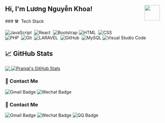 <h2> Hi, I'm Lương Nguyễn Khoa! <img src="https://cdn.jsdelivr.net/gh/sy-records/staticfile@master/images/202007/huaji.gif" align="right" height="50"></h2>
### 🛠 &nbsp;Tech Stack

![JavaScript](https://img.shields.io/badge/-JavaScript-05122A?style=flat&logo=javascript)&nbsp;
![React](https://img.shields.io/badge/-React-05122A?style=flat&logo=react)&nbsp;
![Bootstrap](https://img.shields.io/badge/-Bootstrap-05122A?style=flat&logo=bootstrap&logoColor=563D7C)
![HTML](https://img.shields.io/badge/-HTML-05122A?style=flat&logo=HTML5)&nbsp;
![CSS](https://img.shields.io/badge/-CSS-05122A?style=flat&logo=CSS3&logoColor=1572B6)&nbsp;\
![PHP](https://img.shields.io/badge/-PHP-05122A?style=flat&logo=php)&nbsp;
![Git](https://img.shields.io/badge/-GIT-05122A?style=flat&logo=git)&nbsp;
![LARAVEL](https://img.shields.io/badge/-LARAVEL-05122A?style=flat&logo=laravel)&nbsp;
![GitHub](https://img.shields.io/badge/-GitHub-05122A?style=flat&logo=github)&nbsp;
![MySQL](https://img.shields.io/badge/-MySQL-333333?style=flat&logo=mysql)
![Visual Studio Code](https://img.shields.io/badge/-Visual%20Studio%20Code-05122A?style=flat&logo=visual-studio-code&logoColor=007ACC)&nbsp;



## &#x1f4c8; GitHub Stats

<a href="https://github.com/Pranjaljain0/Pranjaljain0">
  <img align="center" src="https://github-readme-stats.vercel.app/api/top-langs/?username=CRLLNKhoa&hide=css,hack&title_color=ffffff&text_color=c9cacc&icon_color=2bbc8a&bg_color=1d1f21" />
</a>
<a href="https://github.com/Pranjaljain0/Pranjaljain0">
  <img align="center" src="https://github-readme-stats.vercel.app/api?username=CRLLNKhoa&show_icons=true&line_height=27&count_private=true&&theme=radical" alt="Pranjal's GitHub Stats" />
</a>

### 💬 Contact Me 

![Gmail Badge](https://img.shields.io/badge/-lnkhoa1205@gmail.com-c14438?style=flat-square&logo=Gmail&logoColor=white)
![Wechat Badge](https://img.shields.io/badge/-0366611060-7BB32E?style=flat-square&logo=telegram&logoColor=white)
### 💬 Contact Me 

![Gmail Badge](https://img.shields.io/badge/-kerncink@gmail.com-c14438?style=flat-square&logo=Gmail&logoColor=white)
![Wechat Badge](https://img.shields.io/badge/-zkShare-7BB32E?style=flat-square&logo=wechat&logoColor=white)
![QQ Badge](https://img.shields.io/badge/-https://www.facebook.com/lnkhoa1205/-3563d5?style=flat-square&logo=facebook&logoColor=white)
